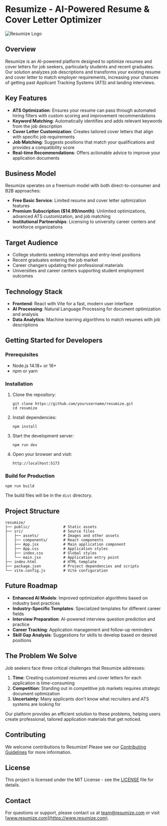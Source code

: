 # Resumize - AI-Powered Resume & Cover Letter Optimizer

![Resumize Logo](public/resumize-favicon.svg)

## Overview

Resumize is an AI-powered platform designed to optimize resumes and cover letters for job seekers, particularly students and recent graduates. Our solution analyzes job descriptions and transforms your existing resume and cover letter to match employer requirements, increasing your chances of getting past Applicant Tracking Systems (ATS) and landing interviews.

## Key Features

- **ATS Optimization**: Ensures your resume can pass through automated hiring filters with custom scoring and improvement recommendations
- **Keyword Matching**: Automatically identifies and adds relevant keywords from the job description
- **Cover Letter Customization**: Creates tailored cover letters that align with specific job requirements
- **Job Matching**: Suggests positions that match your qualifications and provides a compatibility score
- **Real-time Recommendations**: Offers actionable advice to improve your application documents

## Business Model

Resumize operates on a freemium model with both direct-to-consumer and B2B approaches:

- **Free Basic Service**: Limited resume and cover letter optimization features
- **Premium Subscription ($14.99/month)**: Unlimited optimizations, advanced ATS customization, and job matching
- **Institutional Partnerships**: Licensing to university career centers and workforce organizations

## Target Audience

- College students seeking internships and entry-level positions
- Recent graduates entering the job market
- Career changers updating their professional materials
- Universities and career centers supporting student employment outcomes

## Technology Stack

- **Frontend**: React with Vite for a fast, modern user interface
- **AI Processing**: Natural Language Processing for document optimization and analysis
- **Data Analytics**: Machine learning algorithms to match resumes with job descriptions

## Getting Started for Developers

### Prerequisites

- Node.js 14.18+ or 16+
- npm or yarn

### Installation

1. Clone the repository:
   ```
   git clone https://github.com/yourusername/resumize.git
   cd resumize
   ```

2. Install dependencies:
   ```
   npm install
   ```

3. Start the development server:
   ```
   npm run dev
   ```

4. Open your browser and visit:
   ```
   http://localhost:5173
   ```

### Build for Production

```
npm run build
```

The build files will be in the `dist` directory.

## Project Structure

```
resumize/
├── public/               # Static assets
├── src/                  # Source files
│   ├── assets/           # Images and other assets
│   ├── components/       # React components
│   ├── App.jsx           # Main application component
│   ├── App.css           # Application styles
│   ├── index.css         # Global styles
│   └── main.jsx          # Application entry point
├── index.html            # HTML template
├── package.json          # Project dependencies and scripts
└── vite.config.js        # Vite configuration
```

## Future Roadmap

- **Enhanced AI Models**: Improved optimization algorithms based on industry best practices
- **Industry-Specific Templates**: Specialized templates for different career fields
- **Interview Preparation**: AI-powered interview question prediction and practice
- **Career Tracking**: Application management and follow-up reminders
- **Skill Gap Analysis**: Suggestions for skills to develop based on desired positions

## The Problem We Solve

Job seekers face three critical challenges that Resumize addresses:

1. **Time**: Creating customized resumes and cover letters for each application is time-consuming
2. **Competition**: Standing out in competitive job markets requires strategic document optimization
3. **Uncertainty**: Many applicants don't know what recruiters and ATS systems are looking for

Our platform provides an efficient solution to these problems, helping users create professional, tailored application materials that get noticed.

## Contributing

We welcome contributions to Resumize! Please see our [Contributing Guidelines](CONTRIBUTING.md) for more information.

## License

This project is licensed under the MIT License - see the [LICENSE](LICENSE) file for details.

## Contact

For questions or support, please contact us at team@resumize.com or visit [www.resumize.com](https://www.resumize.com).
